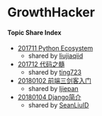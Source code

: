 # GrowthHacker

#### Topic Share Index
- [201711 Python Ecosystem](https://www.processon.com/view/link/5a2664b5e4b006e5e9d3b2c2)
  - shared by [liujiaqiid](https://github.com/liujiaqiid)
- [201712 代码之髓](https://www.processon.com/view/link/5a406691e4b0daa64fe47d45)
  - shared by [ting723](https://github.com/ting723)
- [20180102 前端三剑客入门](topic_share/180102_web_intro_@ljiepan/README.md)
  - shared by [ljiepan](https://github.com/ljiepan)
- [20180104 Django简介](topic_share/180104_django_intro_@SeanLiuID/README.md)
  - shared by [SeanLiuID](https://github.com/SeanLiuID)
